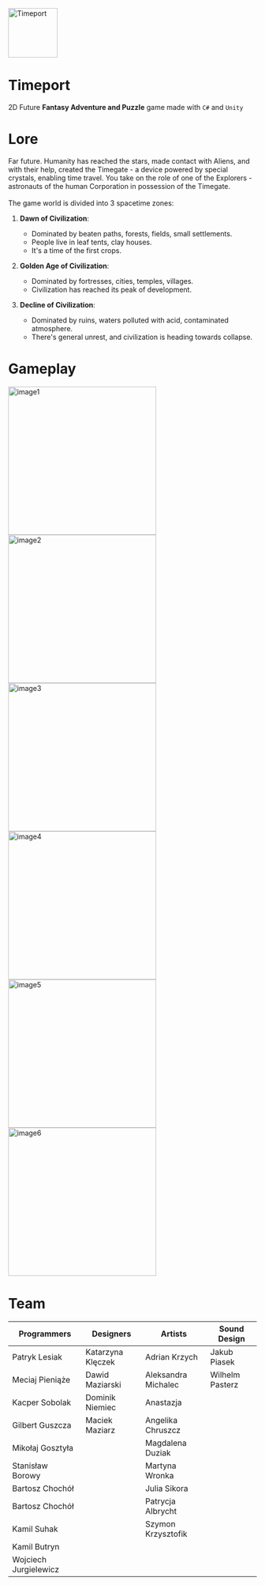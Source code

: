 
<img src="https://github.com/AGH-Code-Industry.png" alt="Timeport" width="100" style="margin-right: 10px;" />


# Timeport
2D Future **Fantasy Adventure and Puzzle** game made with `C#` and `Unity`

# Lore
Far future. Humanity has reached the stars, made contact with Aliens, and with their help, created the Timegate - a device powered by special crystals, enabling time travel.
You take on the role of one of the Explorers - astronauts of the human Corporation in possession of the Timegate.<br><br>
The game world is divided into 3 spacetime zones:

1. **Dawn of Civilization**:
   - Dominated by beaten paths, forests, fields, small settlements.
   - People live in leaf tents, clay houses.
   - It's a time of the first crops.

2. **Golden Age of Civilization**:
   - Dominated by fortresses, cities, temples, villages.
   - Civilization has reached its peak of development.

3. **Decline of Civilization**:
   - Dominated by ruins, waters polluted with acid, contaminated atmosphere.
   - There's general unrest, and civilization is heading towards collapse.

# Gameplay

<div style="display: flex; flex-wrap: wrap;">
    <img src="https://github.com/AGH-Code-Industry/czasoport/assets/115586050/2fcdfea6-43e2-4753-91af-a4bd0166d0d5" alt="image1" width="300" style="margin-right: 10px;">
    <img src="https://github.com/AGH-Code-Industry/czasoport/assets/115586050/d0f82943-a288-4ef8-a1c8-dfaaa8c71ef4" alt="image2" width="300" style="margin-right: 10px;">
    <img src="https://github.com/AGH-Code-Industry/czasoport/assets/115586050/14414741-85fb-4b4e-a923-b4c8d7dce72f" alt="image3" width="300" style="margin-right: 10px;">
</div>

<div style="display: flex; flex-wrap: wrap;">
    <img src="https://github.com/AGH-Code-Industry/czasoport/assets/115586050/0b207c62-bd9a-455f-8492-65d24d19d088" alt="image4" width="300" style="margin-right: 10px;">
    <img src="https://github.com/AGH-Code-Industry/czasoport/assets/115586050/15726f17-a5be-404c-aa05-7eecee011922" alt="image5" width="300" style="margin-right: 10px;">
    <img src="https://github.com/AGH-Code-Industry/czasoport/assets/115586050/375dcb2e-bba6-485f-91fc-a762bdaca0dc" alt="image6" width="300">
</div>

# Team

| **Programmers**   | **Designers**   | **Artists**        | **Sound Design**    |
| ----------------- | --------------- | ------------------ | ------------------- |
| Patryk Lesiak     | Katarzyna Klęczek| Adrian Krzych      | Jakub Piasek        |
| Meciaj Pieniąże   | Dawid Maziarski | Aleksandra Michalec| Wilhelm Pasterz     |
| Kacper Sobolak    | Dominik Niemiec | Anastazja          |                     |
| Gilbert Guszcza   | Maciek Maziarz  | Angelika Chruszcz  |                     |
| Mikołaj Gosztyła  |                 | Magdalena Duziak   |                     |
| Stanisław Borowy  |                 | Martyna Wronka     |                     |
| Bartosz Chochół   |                 | Julia Sikora       |                     |
| Bartosz Chochół   |                 | Patrycja Albrycht  |                     |
| Kamil Suhak       |                 | Szymon Krzysztofik |                     |
| Kamil Butryn      |                 |                    |                     |
| Wojciech Jurgielewicz|             |                    |                     |


